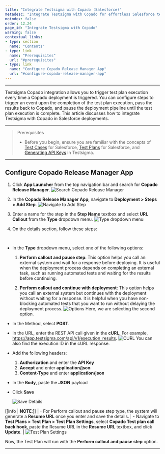 ```yaml
---
title: "Integrate Testsigma with Copado (Salesforce)"
metadesc: "Integrate Testsigma with Copado for effortless Salesforce test automation | Improve your testing efficiency accelerate Salesforce automation by integrating Testsigma with Copado"
noindex: false
order: 12.24
page_id: "Integrate Testsigma with Copado"
warning: false
contextual_links:
- type: section
  name: "Contents"
- type: link
  name: "Prerequisites"
  url: "#prerequisites"
- type: link
  name: "Configure Copado Release Manager App"
  url: "#configure-copado-release-manager-app"
---
```


---

Testsigma Copado integration allows you to trigger test plan execution every time a Copado deployment is triggered. You can configure steps to trigger an event upon the completion of the test plan execution, pass the results back to Copado, and pause the deployment pipeline until the test plan execution is complete. This article discusses how to integrate Testsigma with Copado in Salesforce deployments. 

---

> <p id="prerequisites">Prerequisites</p>
> 
>    - Before you begin, ensure you are familiar with the concepts of [Test Cases](https://testsigma.com/docs/test-cases/manage/add-edit-delete/) for Salesforce, [Test Plans](https://testsigma.com/docs/test-management/test-plans/overview/) for Salesforce, and [Generating API Keys](https://testsigma.com/docs/configuration/api-keys/#steps-to-generate-api-key) in Testsigma.

---

## **Configure Copado Release Manager App**

1. Click **App Launcher** from the top navigation bar and search for **Copado Release Manager**. 
![Search Copado Release Manager](https://s3.amazonaws.com/static-docs.testsigma.com/new_images/projects/applications/CopadoSearch.png)

2. In the **Copado Release Manager App**, navigate to **Deployment > Steps > Add Step**.
![Navigate to Add Step](https://s3.amazonaws.com/static-docs.testsigma.com/new_images/projects/applications/Copado_Add_Steps.png)

3. Enter a name for the step in the **Step Name** textbox and select **URL Callout** from the **Type** dropdown menu.
![Type dropdown menu](https://s3.amazonaws.com/static-docs.testsigma.com/new_images/projects/applications/Details_Type_Dropdown.png)

2. On the details section, follow these steps:

<br>

* In the **Type** dropdown menu, select one of the following options:
    1. **Perform callout and pause step**: This option helps you call an external system and wait for a response before deploying. It is useful when the deployment process depends on completing an external task, such as running automated tests and waiting for the results before continuing.
    
    2. **Perform callout and continue with deployment**: This option helps you call an external system but continues with the deployment without waiting for a response. It is helpful when you have non-blocking automated tests that you want to run without delaying the deployment process.
    ![Options](https://s3.amazonaws.com/static-docs.testsigma.com/new_images/projects/applications/Options_Type.png)
    Here, we are selecting the second option. 
* In the Method, select **POST**.
* In the URL, enter the REST API call given in the **cURL**. For example, https://app.testsigma.com/api/v1/execution_results.
  ![CURL](https://s3.amazonaws.com/static-docs.testsigma.com/new_images/projects/applications/Curl_Copado.png)
  You can also find the execution ID in the cURL response.
* Add the following headers:
    1. **Authorization** and enter the **API Key**
    2. **Accept** and enter **application/json**
    3. **Content-Type** and enter **application/json**
* In the **Body**, paste the **JSON** payload
* Click **Save**

   ![Save Details](https://s3.amazonaws.com/static-docs.testsigma.com/new_images/projects/applications/Save_Details_Copado_API.png)


[[info | **NOTE**:]]
| - For Perform callout and pause step type, the system will generate a **Resume URL** once you enter and save the details. 
| - Navigate to **Test Plans > Test Plan > Test Plan Settings**, select **Copado Test plan call back hook**, paste the Resume URL in the **Resume URL** textbox, and click **Update**. 
| ![Test Plan Settings](https://s3.amazonaws.com/static-docs.testsigma.com/new_images/projects/applications/TestPlan_Details_Copado.png)

Now, the Test Plan will run with the **Perform callout and pause step** option.

---
